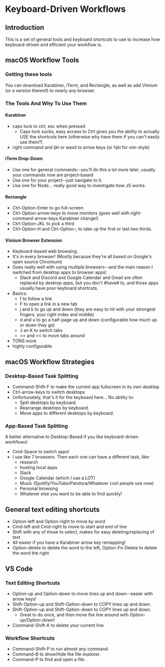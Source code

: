 # Keyboard-Driven Workflows

## Introduction

This is a set of general tools and keyboard shortcuts to use to increase how keyboard-driven and efficient your workflow is.

## macOS Workflow Tools

### Getting these tools

You can download Karabiner, iTerm, and Rectangle, as well as add Vimium (or a version thereof) to nearly any browser.

### The Tools And Why To Use Them

#### Karabiner

- caps lock to ctrl, esc when pressed
  - Caps lock sucks, easy access to Ctrl gives you the ability to actually USE the shortcuts here (otherwise why have them if you can't easily use them?)
- right command and ijkl or wasd to arrow keys (or hjkl for vim-style)

#### iTerm Drop-Down

- Use one for general commands--you'll do this a lot more later, usually your commands now are project-based
- Use one for your project--just navigate to it.
- Use one for Node... really good way to investigate how JS works.

#### Rectangle

- Ctrl-Option-Enter to go full-screen
- Ctrl-Option-arrow-keys to move monitors (goes well with right-command-arrow-keys Karabiner change!)
- Ctrl-Option-JKL to pick a third
- Ctrl-Option-H and Ctrl-Option-; to take up the first or last two thirds.

#### Vimium Browser Extension

- Keyboard-based web browsing.
- It's in every browser! (Mostly because they're all based on Google's open source Chromium)
- Goes really well with using multiple browsers--and the main reason I switched from desktop apps to browser apps!
  - Slack and Discord and Google Calendar and Gmail are often replaced by desktop apps, but you don't #have# to, and those apps usually have poor keyboard shortcuts.
- Basics:
  - f to follow a link
  - F to open a link in a new tab
  - j and k to go up and down (they are easy to hit with your strongest fingers, your right index and middle)
  - d and u to go a half-page up and down (configurable how much up or down they go)
  - J an K to switch tabs
  - \>\> and << to move tabs around
- TONS more
- highly configurable

## macOS Workflow Strategies

### Desktop-Based Task Splitting

- Command-Shift-F to make the current app fullscreen in its own desktop
- Ctrl-arrow-keys to switch desktops
- Unfortunately, that's it for the keyboard here... No ability to:
  - Split desktops by keyboard.
  - Rearrange desktops by keyboard.
  - Move apps to different desktops by keyboard.

### App-Based Task Splitting

A better alternative to Desktop-Based if you like keyboard-driven workflows!

- Cmd-Space to switch apps!
- I use like 7 browsers. Then each one can have a different task, like:
  - research
  - hosting local apps
  - Slack
  - Google Calendar (which I use a LOT)
  - Music (Spotify/YouTube/Pandora/Whatever cool people use now)
  - Personal browsing
  - Whatever else you want to be able to find quickly!

## General text editing shortcuts

- Option-left and Option-right to move by word
- Cmd-left and Cmd-right to move to start and end of line
- Shift with any of those to select, makes for easy deleting/replacing of text
- All easier if you have a Karabiner arrow key remapping!
- Option-delete to delete the word to the left, Option-Fn-Delete to delete the word the right

## VS Code

### Text Editing Shortcuts

- Option-up and Option-down to move lines up and down--easier with arrow keys!
- Shift-Option-up and Shift-Option-down to COPY lines up and down.
- Shift-Option-up and Shift-Option-down to COPY lines up and down.
  - Great to do once, and then move the line around with Option-up/Option-down!
- Command-Shift-K to delete your current line.

### Workflow Shortcuts

- Command-Shift-P to run almost any command.
- Command-B to show/hide the file explorer.
- Command-P to find and open a file.
